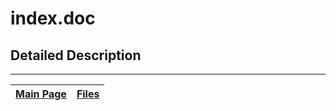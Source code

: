 # index.doc #



## Detailed Description ##




---
| [Main Page](Doxygen.md) | [Files](Doxygen_files.md) |
|:------------------------|:--------------------------|
